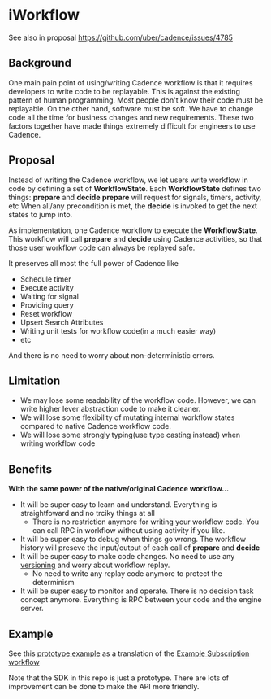 # iWorkflow 

See also in proposal https://github.com/uber/cadence/issues/4785

## Background

One main pain point of using/writing Cadence workflow is that it requires developers to write code to be replayable. This is against the existing pattern of human programming. 
Most people don't know their code must be replayable. On the other hand, software must be soft. We have to change code all the time for business changes and new requirements. 
These two factors together have made things extremely difficult for engineers to use Cadence. 

## Proposal

Instead of writing the Cadence workflow, we let users write workflow in code by defining a set of **WorkflowState**. 
Each **WorkflowState** defines two things: **prepare** and **decide** 
**prepare** will request for signals, timers, activity, etc 
When all/any precondition is met, the **decide** is invoked to get the next states to jump into. 

As implementation, one Cadence workflow to execute the **WorkflowState**. 
This workflow will call **prepare** and **decide**  using Cadence activities, so that those user workflow code can always be replayed safe. 


It preserves all most the full power of Cadence like 
* Schedule timer
* Execute activity
* Waiting for signal
* Providing query
* Reset workflow 
* Upsert Search Attributes
* Writing unit tests for workflow code(in a much easier way) 
* etc

And there is no need to worry about non-deterministic errors. 

## Limitation

* We may lose some readability of the workflow code. However, we can write higher lever abstraction code to make it cleaner.
* We will lose some flexibility of mutating internal workflow states compared to native Cadence workflow code. 
* We will lose some strongly typing(use type casting instead) when writing workflow code

## Benefits

**With the same power of the native/original Cadence workflow...**

* It will be super easy to learn and understand. Everything is straightfoward and no trciky things at all
  * There is no restriction anymore for writing your workflow code. You can call RPC in workflow without using activity if you like. 
* It will be super easy to debug when things go wrong. The workflow history will preseve the input/output of each call of **prepare** and **decide** 
* It will be super easy to make code changes. No need to use any [versioning](https://stackoverflow.com/questions/65007136/uber-cadence-workflow-versioning/65029001#65029001) and worry about workflow replay. 
  * No need to write any replay code anymore to protect the determinism
* It will be super easy to monitor and operate. There is no decision task concept anymore. Everything is RPC between your code and the engine server. 


## Example
See this [prototype example](https://github.com/longquanzheng/iwf/blob/main/src/com/indeed/iwf/demo/SubscriptionWorkflow.java) as a translation of the [Example Subscription workflow](https://cadenceworkflow.io/docs/concepts/workflows/#example)

Note that the SDK in this repo is just a prototype. There are lots of improvement can be done to make the API more friendly. 
